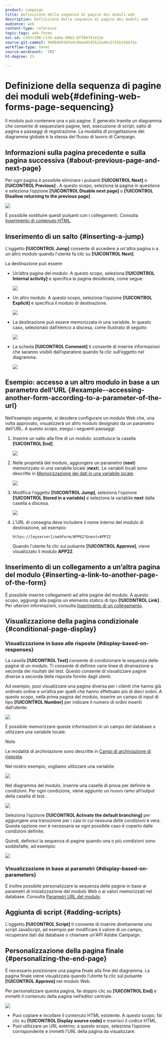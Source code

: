 ```yaml
---
product: campaign
title: Definizione della sequenza di pagine dei moduli web
description: Definizione della sequenza di pagine dei moduli web
audience: web
content-type: reference
topic-tags: web-forms
exl-id: c5b5c398-c13b-4ebe-88b2-8ff84741422e
source-git-commit: 98d646919fedc66ee9145522ad0c5f15b25dbf2e
workflow-type: tm+mt
source-wordcount: '702'
ht-degree: 2%

---
```


# Definizione della sequenza di pagine dei moduli web{#defining-web-forms-page-sequencing}

Il modulo può contenere una o più pagine. È generato tramite un diagramma che consente di sequenziare pagine, test, esecuzione di script, salto di pagina e passaggi di registrazione. La modalità di progettazione del diagramma globale è la stessa del flusso di lavoro di Campaign.

## Informazioni sulla pagina precedente e sulla pagina successiva {#about-previous-page-and-next-page}

Per ogni pagina è possibile eliminare i pulsanti **[!UICONTROL Next]** o **[!UICONTROL Previous]** . A questo scopo, seleziona la pagina in questione e seleziona l’opzione **[!UICONTROL Disable next page]** o **[!UICONTROL Disallow returning to the previous page]** .

![](assets/s_ncs_admin_survey_no_next_page.png)

È possibile sostituire questi pulsanti con i collegamenti. Consulta [Inserimento di contenuto HTML](../../web/using/static-elements-in-a-web-form.md#inserting-html-content).

## Inserimento di un salto {#inserting-a-jump}

L&#39;oggetto **[!UICONTROL Jump]** consente di accedere a un&#39;altra pagina o a un altro modulo quando l&#39;utente fa clic su **[!UICONTROL Next]**.

La destinazione può essere:

* Un’altra pagina del modulo. A questo scopo, seleziona **[!UICONTROL Internal activity]** e specifica la pagina desiderata, come segue:

   ![](assets/s_ncs_admin_jump_param1.png)

* Un altro modulo. A questo scopo, seleziona l’opzione **[!UICONTROL Explicit]** e specifica il modulo di destinazione.

   ![](assets/s_ncs_admin_jump_param2.png)

* La destinazione può essere memorizzata in una variabile. In questo caso, selezionalo dall’elenco a discesa, come illustrato di seguito:

   ![](assets/s_ncs_admin_jump_param3.png)

* La scheda **[!UICONTROL Comment]** ti consente di inserire informazioni che saranno visibili dall’operatore quando fa clic sull’oggetto nel diagramma.

   ![](assets/s_ncs_admin_survey_jump_comment.png)

## Esempio: accesso a un altro modulo in base a un parametro dell&#39;URL {#example--accessing-another-form-according-to-a-parameter-of-the-url}

Nell’esempio seguente, si desidera configurare un modulo Web che, una volta approvato, visualizzerà un altro modulo designato da un parametro dell’URL. A questo scopo, esegui i seguenti passaggi:

1. Inserire un salto alla fine di un modulo: sostituisce la casella **[!UICONTROL End]** .

   ![](assets/s_ncs_admin_survey_jump_sample1.png)

1. Nelle proprietà del modulo, aggiungere un parametro (**next**) memorizzato in una variabile locale (**next**). Le variabili locali sono descritte in [Memorizzazione dei dati in una variabile locale](../../web/using/web-forms-answers.md#storing-data-in-a-local-variable).

   ![](assets/s_ncs_admin_survey_jump_sample2.png)

1. Modifica l&#39;oggetto **[!UICONTROL Jump]**, seleziona l&#39;opzione **[!UICONTROL Stored in a variable]** e seleziona la variabile **next** dalla casella a discesa.

   ![](assets/s_ncs_admin_survey_jump_sample3.png)

1. L’URL di consegna deve includere il nome interno del modulo di destinazione, ad esempio:

   ```
   https://[myserver]/webForm/APP62?&next=APP22
   ```

   Quando l&#39;utente fa clic sul pulsante **[!UICONTROL Approve]**, viene visualizzato il modulo **APP22**.

## Inserimento di un collegamento a un’altra pagina del modulo {#inserting-a-link-to-another-page-of-the-form}

È possibile inserire collegamenti ad altre pagine del modulo. A questo scopo, aggiungi alla pagina un elemento statico di tipo **[!UICONTROL Link]** . Per ulteriori informazioni, consulta [Inserimento di un collegamento](../../web/using/static-elements-in-a-web-form.md#inserting-a-link).

## Visualizzazione della pagina condizionale {#conditional-page-display}

### Visualizzazione in base alle risposte {#display-based-on-responses}

La casella **[!UICONTROL Test]** consente di condizionare la sequenza delle pagine di un modulo. Ti consente di definire varie linee di diramazione a seconda dei risultati del test. Questo consente di visualizzare pagine diverse a seconda delle risposte fornite dagli utenti.

Ad esempio, puoi visualizzare una pagina diversa per i clienti che hanno già ordinato online e un’altra per quelli che hanno effettuato più di dieci ordini. A questo scopo, nella prima pagina del modulo, inserire un campo di input di tipo **[!UICONTROL Number]** per indicare il numero di ordini inseriti dall’utente.

![](assets/s_ncs_admin_survey_test_ex0.png)

È possibile memorizzare queste informazioni in un campo del database o utilizzare una variabile locale.

>[!NOTE]
>
>Le modalità di archiviazione sono descritte in [Campi di archiviazione di risposta](../../web/using/web-forms-answers.md#response-storage-fields).

Nel nostro esempio, vogliamo utilizzare una variabile:

![](assets/s_ncs_admin_survey_test_ex1.png)

Nel diagramma del modulo, inserire una casella di prova per definire le condizioni. Per ogni condizione, viene aggiunto un nuovo ramo all’output della casella di test.

![](assets/s_ncs_admin_survey_test_ex2.png)

Seleziona l’opzione **[!UICONTROL Activate the default branching]** per aggiungere una transizione per i casi in cui nessuna delle condizioni è vera. Questa opzione non è necessaria se ogni possibile caso è coperto dalle condizioni definite.

Quindi, definisci la sequenza di pagine quando una o più condizioni sono soddisfatte, ad esempio:

![](assets/s_ncs_admin_survey_test_ex3.png)

### Visualizzazione in base ai parametri {#display-based-on-parameters}

È inoltre possibile personalizzare la sequenza delle pagine in base ai parametri di inizializzazione del modulo Web o ai valori memorizzati nel database. Consulta [Parametri URL del modulo](../../web/using/defining-web-forms-properties.md#form-url-parameters).

## Aggiunta di script {#adding-scripts}

L&#39;oggetto **[!UICONTROL Script]** ti consente di inserire direttamente uno script JavaScript, ad esempio per modificare il valore di un campo, recuperare dati dal database o chiamare un&#39;API Adobe Campaign.

## Personalizzazione della pagina finale {#personalizing-the-end-page}

È necessario posizionare una pagina finale alla fine del diagramma. La pagina finale viene visualizzata quando l’utente fa clic sul pulsante **[!UICONTROL Approve]** nel modulo Web.

Per personalizzare questa pagina, fai doppio clic su **[!UICONTROL End]** e immetti il contenuto della pagina nell’editor centrale.

![](assets/s_ncs_admin_survey_end_page_edit.png)

* Puoi copiare e incollare il contenuto HTML esistente. A questo scopo, fai clic su **[!UICONTROL Display source code]** e inserisci il codice HTML.
* Puoi utilizzare un URL esterno; a questo scopo, seleziona l’opzione corrispondente e immetti l’URL della pagina da visualizzare.
